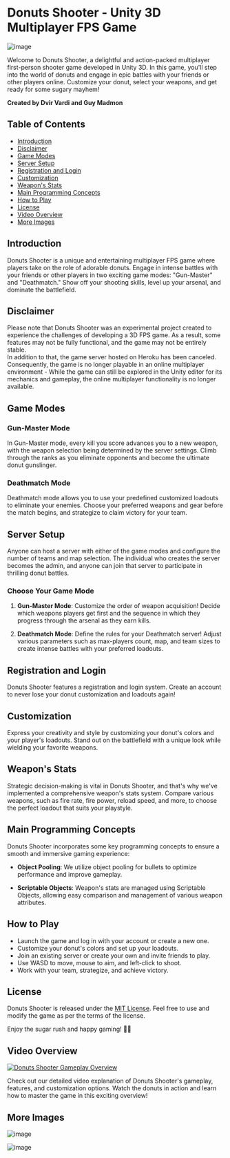 # Donuts Shooter - Unity 3D Multiplayer FPS Game

![image](https://github.com/dvirvar/BasicShooter/assets/12122656/1321d683-a43c-4d9a-a698-8f4a702d50f6)


Welcome to Donuts Shooter, a delightful and action-packed multiplayer first-person shooter game developed in Unity 3D. In this game, you'll step into the world of donuts and engage in epic battles with your friends or other players online. Customize your donut, select your weapons, and get ready for some sugary mayhem!

**Created by Dvir Vardi and Guy Madmon**

## Table of Contents

- [Introduction](#introduction)
- [Disclaimer](#disclaimer)
- [Game Modes](#game-modes)
- [Server Setup](#server-setup)
- [Registration and Login](#registration-and-login)
- [Customization](#customization)
- [Weapon's Stats](#weapons-stats)
- [Main Programming Concepts](#main-programming-concepts)
- [How to Play](#how-to-play)
- [License](#license)
- [Video Overview](#video-overview)
- [More Images](#more-images)

## Introduction

Donuts Shooter is a unique and entertaining multiplayer FPS game where players take on the role of adorable donuts. Engage in intense battles with your friends or other players in two exciting game modes: "Gun-Master" and "Deathmatch." Show off your shooting skills, level up your arsenal, and dominate the battlefield.

## Disclaimer

Please note that Donuts Shooter was an experimental project created to experience the challenges of developing a 3D FPS game. As a result, some features may not be fully functional, and the game may not be entirely stable.<br/>
In addition to that, the game server hosted on Heroku has been canceled. Consequently, the game is no longer playable in an online multiplayer environment - While the game can still be explored in the Unity editor for its mechanics and gameplay, the online multiplayer functionality is no longer available.

## Game Modes

### Gun-Master Mode

In Gun-Master mode, every kill you score advances you to a new weapon, with the weapon selection being determined by the server settings. Climb through the ranks as you eliminate opponents and become the ultimate donut gunslinger.

### Deathmatch Mode

Deathmatch mode allows you to use your predefined customized loadouts to eliminate your enemies. Choose your preferred weapons and gear before the match begins, and strategize to claim victory for your team.

## Server Setup

Anyone can host a server with either of the game modes and configure the number of teams and map selection. The individual who creates the server becomes the admin, and anyone can join that server to participate in thrilling donut battles.

### Choose Your Game Mode

1. **Gun-Master Mode**: Customize the order of weapon acquisition! Decide which weapons players get first and the sequence in which they progress through the arsenal as they earn kills.

2. **Deathmatch Mode**: Define the rules for your Deathmatch server! Adjust various parameters such as max-players count, map, and team sizes to create intense battles with your preferred loadouts.

## Registration and Login

Donuts Shooter features a registration and login system. Create an account to never lose your donut customization and loadouts again!

## Customization

Express your creativity and style by customizing your donut's colors and your player's loadouts. Stand out on the battlefield with a unique look while wielding your favorite weapons.

## Weapon's Stats

Strategic decision-making is vital in Donuts Shooter, and that's why we've implemented a comprehensive weapon's stats system. Compare various weapons, such as fire rate, fire power, reload speed, and more, to choose the perfect loadout that suits your playstyle.

## Main Programming Concepts

Donuts Shooter incorporates some key programming concepts to ensure a smooth and immersive gaming experience:

- **Object Pooling**: We utilize object pooling for bullets to optimize performance and improve gameplay.

- **Scriptable Objects**: Weapon's stats are managed using Scriptable Objects, allowing easy comparison and management of various weapon attributes.

## How to Play

- Launch the game and log in with your account or create a new one.
- Customize your donut's colors and set up your loadouts.
- Join an existing server or create your own and invite friends to play.
- Use WASD to move, mouse to aim, and left-click to shoot.
- Work with your team, strategize, and achieve victory.

## License

Donuts Shooter is released under the [MIT License](https://opensource.org/licenses/MIT). Feel free to use and modify the game as per the terms of the license.

Enjoy the sugar rush and happy gaming! 🍩🔫

## Video Overview

[![Donuts Shooter Gameplay Overview](https://i.ytimg.com/vi/VqIPSAXFM_0/maxresdefault.jpg?sqp=-oaymwEmCIAKENAF8quKqQMa8AEB-AH-CYAC0AWKAgwIABABGFsgZChlMA8=&rs=AOn4CLBmiic35kon3gMGWotnWdySx8ywKQ)](https://www.youtube.com/watch?v=VqIPSAXFM_0)

Check out our detailed video explanation of Donuts Shooter's gameplay, features, and customization options. Watch the donuts in action and learn how to master the game in this exciting overview!

## More Images

![image](https://github.com/dvirvar/BasicShooter/assets/12122656/022e0daa-17e7-4816-87a9-e09b49349631)

![image](https://github.com/dvirvar/BasicShooter/assets/12122656/983e53ed-f80f-4a57-af9e-102d289588bb)
